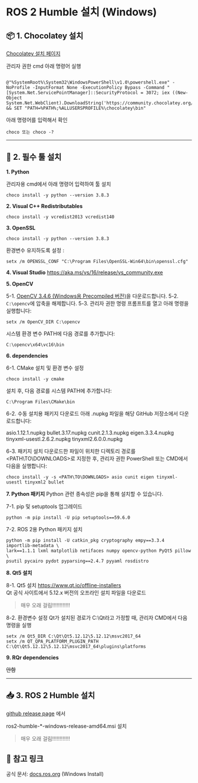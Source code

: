 # ROS 2 Humble 설치 (Windows)

## 📦 1. Chocolatey 설치

[Chocolatey 설치 페이지](https://docs.chocolatey.org/en-us/choco/setup/)

관리자 권한 cmd 아래 명령어 실행

```

@"%SystemRoot%\System32\WindowsPowerShell\v1.0\powershell.exe" -NoProfile -InputFormat None -ExecutionPolicy Bypass -Command "[System.Net.ServicePointManager]::SecurityProtocol = 3072; iex ((New-Object System.Net.WebClient).DownloadString('https://community.chocolatey.org/install.ps1'))" && SET "PATH=%PATH%;%ALLUSERSPROFILE%\chocolatey\bin"

```
아래 명령어를 입력해서 확인
```
choco 또는 choco -?
```

---
## 🔧 2. 필수 툴 설치


**1. Python**

관리자용 cmd에서 아래 명령어 입력하여 툴 설치
```
choco install -y python --version 3.8.3
```
**2. Visual C++ Redistributables**
```
choco install -y vcredist2013 vcredist140
```
**3. OpenSSL**
```
choco install -y python --version 3.8.3
```
환경변수 유지하도록 설정 :
```
setx /m OPENSSL_CONF "C:\Program Files\OpenSSL-Win64\bin\openssl.cfg"
```
**4. Visual Studio**
https://aka.ms/vs/16/release/vs_community.exe

**5. OpenCV**

5-1. [OpenCV 3.4.6 (Windows용 Precompiled 버전)](https://github.com/opencv/opencv/releases/tag/3.4.6)을 다운로드합니다.
5-2. `C:\opencv`에 압축을 해제합니다.
5-3. 관리자 권한 명령 프롬프트를 열고 아래 명령을 실행합니다:
```
setx /m OpenCV_DIR C:\opencv
```
시스템 환경 변수 PATH에 다음 경로를 추가합니다:
```
C:\opencv\x64\vc16\bin
```
**6. dependencies**

6-1. CMake 설치 및 환경 변수 설정
```
choco install -y cmake
```
설치 후, 다음 경로를 시스템 PATH에 추가합니다:
```
C:\Program Files\CMake\bin
```
6-2. 수동 설치용 패키지 다운로드
아래 .nupkg 파일을 해당 GitHub 저장소에서 다운로드합니다:

asio.1.12.1.nupkg
bullet.3.17.nupkg
cunit.2.1.3.nupkg
eigen.3.3.4.nupkg
tinyxml-usestl.2.6.2.nupkg
tinyxml2.6.0.0.nupkg

6-3. 패키지 설치
다운로드한 파일이 위치한 디렉토리 경로를 <PATH\TO\DOWNLOADS>로 지정한 후, 관리자 권한 PowerShell 또는 CMD에서 다음을 실행합니다:

```
choco install -y -s <PATH\TO\DOWNLOADS> asio cunit eigen tinyxml-usestl tinyxml2 bullet
```
**7. Python 패키지**
Python 관련 종속성은 pip을 통해 설치할 수 있습니다.

7-1. pip 및 setuptools 업그레이드
```
python -m pip install -U pip setuptools==59.6.0
```
7-2. ROS 2용 Python 패키지 설치
```
python -m pip install -U catkin_pkg cryptography empy==3.3.4 importlib-metadata \
lark==1.1.1 lxml matplotlib netifaces numpy opencv-python PyQt5 pillow \
psutil pycairo pydot pyparsing==2.4.7 pyyaml rosdistro
```

**8. Qt5 설치**

8-1. Qt5 설치
https://www.qt.io/offline-installers   
Qt 공식 사이트에서 5.12.x 버전의 오프라인 설치 파일을 다운로드
> 매우 오래 걸림!!!!!!!!!!!!

8-2. 환경변수 설정 
Qt가 설치된 경로가 C:\Qt라고 가정할 때, 관리자 CMD에서 다음 명령을 실행
```
setx /m Qt5_DIR C:\Qt\Qt5.12.12\5.12.12\msvc2017_64
setx /m QT_QPA_PLATFORM_PLUGIN_PATH C:\Qt\Qt5.12.12\5.12.12\msvc2017_64\plugins\platforms
```
**9. RQr dependencies**

~~안함~~

---

## 📥 3. ROS 2 Humble 설치
[github release page](https://github.com/ros2/ros2/releases) 에서

ros2-humble-*-windows-release-amd64.msi 설치
> 매우 오래 걸림!!!!!!!!!!!!

## 🔗 참고 링크
공식 문서: [docs.ros.org](https://docs.ros.org/en/crystal/Installation/Windows-Install-Binary.html) (Windows Install)

